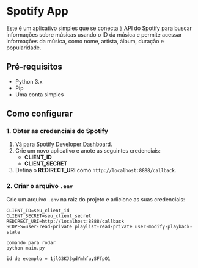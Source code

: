 # Spotify App

Este é um aplicativo simples que se conecta à API do Spotify para buscar informações sobre músicas usando o ID da música e permite acessar informações da música, como nome, artista, álbum, duração e popularidade.

## Pré-requisitos

- Python 3.x
- Pip
- Uma conta simples

## Como configurar

### 1. Obter as credenciais do Spotify

1. Vá para [Spotify Developer Dashboard](https://developer.spotify.com/dashboard/applications).
2. Crie um novo aplicativo e anote as seguintes credenciais:
   - **CLIENT_ID**
   - **CLIENT_SECRET**
3. Defina o **REDIRECT_URI** como `http://localhost:8888/callback`.

### 2. Criar o arquivo `.env`

Crie um arquivo `.env` na raiz do projeto e adicione as suas credenciais:

```env
CLIENT_ID=seu_client_id
CLIENT_SECRET=seu_client_secret
REDIRECT_URI=http://localhost:8888/callback
SCOPES=user-read-private playlist-read-private user-modify-playback-state

comando para rodar
python main.py

id de exemplo = 1jlG3KJ3gdYmhfuySFfpO1
